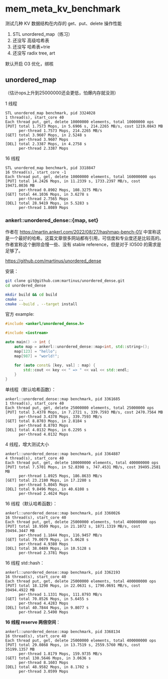 # mem_meta_kv_benchmark

测试几种 KV 数据结构在内存的 get、put、delete 操作性能

1. STL unordered_map（练习）
2. 还没写 高级哈希表
3. 还没写 哈希表+trie
4. 还没写 radix tree, art

默认开启 O3 优化，绑核

## unordered_map

（估计ops上升到25000000还会更低，怕爆内存就没测）

1 线程

```
STL unordered_map benchmark, pid 3324028
1 thread(s), start_core 40
Each thread put, get, delete 10000000 elements, total 10000000 ops
[PUT] total 1.7573 Mops, in 5.6906 s, 214.2265 MB/s, cost 1219.0843 MB
      per-thread 1.7573 Mops, 214.2265 MB/s
[GET] total 3.9607 Mops, in 2.5248 s
      per-thread 3.9607 Mops
[DEL] total 2.3387 Mops, in 4.2758 s
      per-thread 2.3387 Mops
```

16 线程

```
STL unordered_map benchmark, pid 3318847
16 thread(s), start_core -1
Each thread put, get, delete 10000000 elements, total 160000000 ops
[PUT] total 14.2426 Mops, in 11.2339 s, 1733.2397 MB/s, cost 19471.0036 MB
      per-thread 0.8902 Mops, 108.3275 MB/s
[GET] total 44.1036 Mops, in 3.6278 s
      per-thread 2.7565 Mops
[DEL] total 28.9419 Mops, in 5.5283 s
      per-thread 1.8089 Mops
```

### ankerl::unordered_dense::{map, set}

作者在 https://martin.ankerl.com/2022/08/27/hashmap-bench-01/ 中宣称这是一个最好的哈希。这篇文章很多网站都有引用，可信度和专业度还是比较高的。作者宣称这个删除会慢一些、没有 stable reference，但是对于 IO500 的需求是足够了。

https://github.com/martinus/unordered_dense

安装：

```bash
git clone git@github.com:martinus/unordered_dense.git
cd unordered_dense

mkdir build && cd build
cmake ..
cmake --build . --target install
```

官方 example:

```cpp
#include <ankerl/unordered_dense.h>

#include <iostream>

auto main() -> int {
    auto map = ankerl::unordered_dense::map<int, std::string>();
    map[123] = "hello";
    map[987] = "world!";

    for (auto const& [key, val] : map) {
        std::cout << key << " => " << val << std::endl;
    }
}
```

单线程（默认哈希函数）：

```
ankerl::unordered_dense::map benchmark, pid 3361685
1 thread(s), start_core 40
Each thread put, get, delete 25000000 elements, total 25000000 ops
[PUT] total 3.4378 Mops, in 7.2721 s, 339.7593 MB/s, cost 2470.7564 MB
      per-thread 3.4378 Mops, 339.7593 MB/s
[GET] total 8.8703 Mops, in 2.8184 s
      per-thread 8.8703 Mops
[DEL] total 4.0132 Mops, in 6.2295 s
      per-thread 4.0132 Mops
```

4 线程，增大测试大小

```
ankerl::unordered_dense::map benchmark, pid 3364887
4 thread(s), start_core 40
Each thread put, get, delete 100000000 elements, total 400000000 ops
[PUT] total 7.5701 Mops, in 52.8398 s, 747.4531 MB/s, cost 39495.2581 MB
      per-thread 1.8925 Mops, 186.8633 MB/s
[GET] total 23.2180 Mops, in 17.2280 s
      per-thread 5.8045 Mops
[DEL] total 9.8496 Mops, in 40.6108 s
      per-thread 2.4624 Mops
```

16 线程（默认哈希函数）：

```
ankerl::unordered_dense::map benchmark, pid 3360026
16 thread(s), start_core 40
Each thread put, get, delete 25000000 elements, total 400000000 ops
[PUT] total 18.9509 Mops, in 21.1072 s, 1871.1319 MB/s, cost 39494.3447 MB
      per-thread 1.1844 Mops, 116.9457 MB/s
[GET] total 79.0079 Mops, in 5.0628 s
      per-thread 4.9380 Mops
[DEL] total 38.0489 Mops, in 10.5128 s
      per-thread 2.3781 Mops
```

16 线程 std::hash：

```
ankerl::unordered_dense::map benchmark, pid 3362193
16 thread(s), start_core 40
Each thread put, get, delete 25000000 elements, total 400000000 ops
[PUT] total 18.1298 Mops, in 22.0631 s, 1790.0691 MB/s, cost 39494.4922 MB
      per-thread 1.1331 Mops, 111.8793 MB/s
[GET] total 70.8526 Mops, in 5.6455 s
      per-thread 4.4283 Mops
[DEL] total 40.7844 Mops, in 9.8077 s
      per-thread 2.5490 Mops
```

**16 线程 reserve 两倍空间**：

```
ankerl::unordered_dense::map benchmark, pid 3368134
16 thread(s), start_core 40
Each thread put, get, delete 25000000 elements, total 400000000 ops
[PUT] total 29.0868 Mops, in 13.7519 s, 2559.5760 MB/s, cost 35199.1357 MB
      per-thread 1.8179 Mops, 159.9735 MB/s
[GET] total 130.5646 Mops, in 3.0636 s
      per-thread 8.1603 Mops
[DEL] total 48.9582 Mops, in 8.1702 s
      per-thread 3.0599 Mops
```